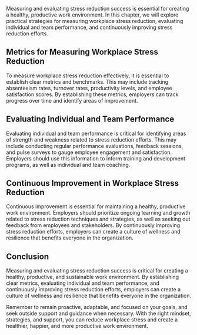 
Measuring and evaluating stress reduction success is essential for creating a healthy, productive work environment. In this chapter, we will explore practical strategies for measuring workplace stress reduction, evaluating individual and team performance, and continuously improving stress reduction efforts.

Metrics for Measuring Workplace Stress Reduction
------------------------------------------------

To measure workplace stress reduction effectively, it is essential to establish clear metrics and benchmarks. This may include tracking absenteeism rates, turnover rates, productivity levels, and employee satisfaction scores. By establishing these metrics, employers can track progress over time and identify areas of improvement.

Evaluating Individual and Team Performance
------------------------------------------

Evaluating individual and team performance is critical for identifying areas of strength and weakness related to stress reduction efforts. This may include conducting regular performance evaluations, feedback sessions, and pulse surveys to gauge employee engagement and satisfaction. Employers should use this information to inform training and development programs, as well as individual and team coaching.

Continuous Improvement in Workplace Stress Reduction
----------------------------------------------------

Continuous improvement is essential for maintaining a healthy, productive work environment. Employers should prioritize ongoing learning and growth related to stress reduction techniques and strategies, as well as seeking out feedback from employees and stakeholders. By continuously improving stress reduction efforts, employers can create a culture of wellness and resilience that benefits everyone in the organization.

Conclusion
----------

Measuring and evaluating stress reduction success is critical for creating a healthy, productive, and sustainable work environment. By establishing clear metrics, evaluating individual and team performance, and continuously improving stress reduction efforts, employers can create a culture of wellness and resilience that benefits everyone in the organization.

Remember to remain proactive, adaptable, and focused on your goals, and seek outside support and guidance when necessary. With the right mindset, strategies, and support, you can reduce workplace stress and create a healthier, happier, and more productive work environment.

